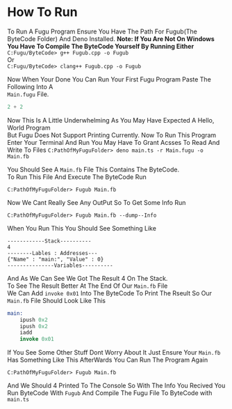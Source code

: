 # How To Run
To Run A Fugu Program Ensure You Have The Path For Fugub(The ByteCode Folder) And Deno Installed. **Note: If You Are Not On Windows You Have To Compile The ByteCode Yourself By Running Either**  
`C:Fugu/ByteCode> g++ Fugub.cpp -o Fugub`   
Or  
`C:Fugu/ByteCode> clang++ Fugub.cpp -o Fugub`   
  
Now When Your Done You Can Run Your First Fugu Program Paste The Following Into A   
`Main.fugu`  File.
```rust
2 + 2
```
Now This Is A Little Underwhelming As You May Have Expected A Hello, World Program  
But Fugu Does Not Support Printing Currently. Now To Run This Program Enter Your Terminal And Run You May Have To Grant Acsses To Read And Write To Files
`C:PathOfMyFuguFolder> deno main.ts -r Main.fugu -o Main.fb`  

You Should See A `Main.fb` File This Contains The ByteCode.  
To Run This File And Execute The ByteCode Run   

`C:PathOfMyFuguFolder> Fugub Main.fb`

Now We Cant Really See Any OutPut So To Get Some Info Run

`C:PathOfMyFuguFolder> Fugub Main.fb --dump--Info`

When You Run This You Should See Something Like

```
------------Stack----------
4
--------Lables : Addresses---
{"Name" : "main:", "Value" : 0}
---------------Variables----------
```
And As We Can See We Got The Result 4 On The Stack.  
To See The Result Better At The End Of  Our `Main.fb` File  
We Can Add `invoke 0x01` Into The ByteCode To Print The Rseult
So Our `Main.fb` File Should Look Like This
```llvm
main:
    ipush 0x2
    ipush 0x2
    iadd
    invoke 0x01
```
If You See Some Other Stuff Dont Worry About It Just Ensure Your `Main.fb` Has Something Like This AfterWards You Can Run The Program Again

`C:PathOfMyFuguFolder> Fugub Main.fb`

And We Should 4 Printed To The Console So With The Info You Recived You Run
ByteCode With `Fugub` And Compile The Fugu File To ByteCode with `main.ts` 